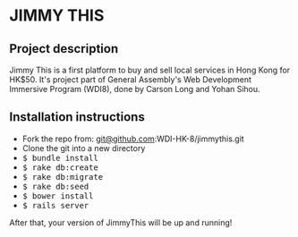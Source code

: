 # JIMMY THIS

## Project description

Jimmy This is a first platform to buy and sell local services in Hong Kong for HK$50. It's project part of General Assembly's Web Development Immersive Program (WDI8), done by Carson Long and Yohan Sihou.

## Installation instructions

- Fork the repo from: git@github.com:WDI-HK-8/jimmythis.git
- Clone the git into a new directory
- <tt>$ bundle install</tt>
- <tt>$ rake db:create</tt>
- <tt>$ rake db:migrate</tt>
- <tt>$ rake db:seed</tt>
- <tt>$ bower install</tt>
- <tt>$ rails server</tt>

After that, your version of JimmyThis will be up and running!
